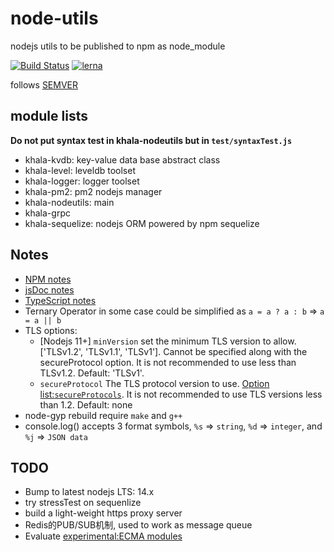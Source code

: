 # node-utils
nodejs utils to be published to npm as node_module

[![Build Status](https://travis-ci.com/davidkhala/node-utils.svg?branch=master)](https://travis-ci.com/davidkhala/node-utils)
[![lerna](https://img.shields.io/badge/maintained%20with-lerna-cc00ff.svg)](https://lerna.js.org/)

follows [SEMVER](https://semver.org/)


## module lists
**Do not put syntax test in khala-nodeutils but in `test/syntaxTest.js`**
- khala-kvdb:   key-value data base abstract class
- khala-level:  leveldb toolset
- khala-logger: logger toolset 
- khala-pm2:    pm2 nodejs manager
- khala-nodeutils:  main
- khala-grpc
- khala-sequelize: nodejs ORM powered by npm sequelize 

## Notes
- [NPM notes](./npm.md)
- [jsDoc notes](./jsdoc.md)
- [TypeScript notes](./typeScript.md)
- Ternary Operator in some case could be simplified as 
    `a = a ? a : b` => `a = a || b` 
- TLS options:
    - [Nodejs 11+] `minVersion` set the minimum TLS version to allow. ['TLSv1.2', 'TLSv1.1', 'TLSv1']. Cannot be specified along with the secureProtocol option. It is not recommended to use less than TLSv1.2. Default: 'TLSv1'.
    - `secureProtocol` The TLS protocol version to use. [Option list:`secureProtocols`](./main/baseApp.js). It is not recommended to use TLS versions less than 1.2. Default: none
- node-gyp rebuild require `make` and `g++`
- console.log() accepts 3 format symbols, `%s` => `string`, `%d` => `integer`, and `%j` => `JSON data`

## TODO
- Bump to latest nodejs LTS: 14.x
- try stressTest on sequenlize
- build a light-weight https proxy server
- Redis的PUB/SUB机制, used to work as message queue
- Evaluate [experimental:ECMA modules](https://nodejs.org/docs/latest-v12.x/api/esm.html#esm_ecmascript_modules)

